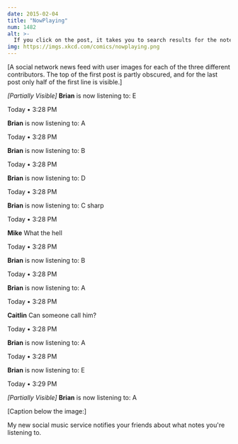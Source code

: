 ```yaml
---
date: 2015-02-04
title: "NowPlaying"
num: 1482
alt: >-
  If you click on the post, it takes you to search results for the note on various online music stores.
img: https://imgs.xkcd.com/comics/nowplaying.png
---
```

[A social network news feed with user images for each of the three different contributors. The top of the first post is partly obscured, and for the last post only half of the first line is visible.]

*[Partially Visible]* **Brian** is now listening to: E

Today • 3:28 PM

**Brian** is now listening to: A

Today • 3:28 PM

**Brian** is now listening to: B

Today • 3:28 PM

**Brian** is now listening to: D

Today • 3:28 PM

**Brian** is now listening to: C sharp

Today • 3:28 PM

**Mike** What the hell

Today • 3:28 PM

**Brian** is now listening to: B

Today • 3:28 PM

**Brian** is now listening to: A

Today • 3:28 PM

**Caitlin** Can someone call him?

Today • 3:28 PM

**Brian** is now listening to: A

Today • 3:28 PM

**Brian** is now listening to: E

Today • 3:29 PM

*[Partially Visible]* **Brian** is now listening to: A

[Caption below the image:]

My new social music service notifies your friends about what notes you're listening to.